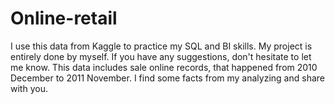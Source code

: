 # Online-retail
I use this data from Kaggle to practice my SQL and BI skills. My project is entirely done by myself. If you have any suggestions, don't hesitate to let me know.
This data includes sale online records, that happened from 2010 December to 2011 November. I find some facts from my analyzing and share with you.
